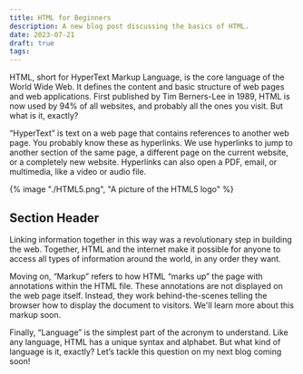 ```yaml
---
title: HTML for Beginners
description: A new blog post discussing the basics of HTML.
date: 2023-07-21
draft: true
tags:
---
```

HTML, short for HyperText Markup Language, is the core language of the World Wide Web. It defines the content and basic structure of web pages and web applications. First published by Tim Berners-Lee in 1989, HTML is now used by 94% of all websites, and probably all the ones you visit. But what is it, exactly?

“HyperText” is text on a web page that contains references to another web page. You probably know these as hyperlinks. We use hyperlinks to jump to another section of the same page, a different page on the current website, or a completely new website. Hyperlinks can also open a PDF, email, or multimedia, like a video or audio file.

{% image "./HTML5.png", "A picture of the HTML5 logo" %}

## Section Header

Linking information together in this way was a revolutionary step in building the web. Together, HTML and the internet make it possible for anyone to access all types of information around the world, in any order they want.

Moving on, “Markup” refers to how HTML “marks up” the page with annotations within the HTML file. These annotations are not displayed on the web page itself. Instead, they work behind-the-scenes telling the browser how to display the document to visitors. We'll learn more about this markup soon.

Finally, “Language” is the simplest part of the acronym to understand. Like any language, HTML has a unique syntax and alphabet. But what kind of language is it, exactly? Let’s tackle this question on my next blog coming soon!
